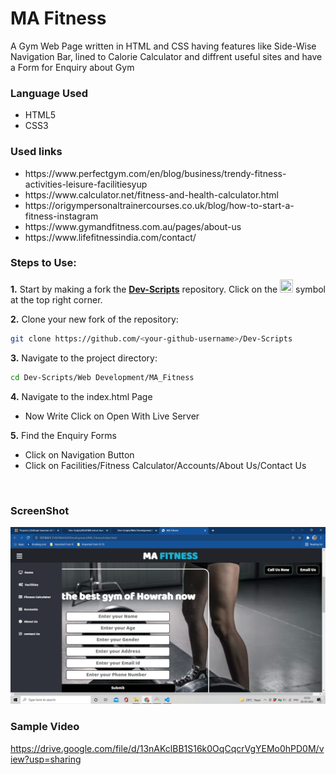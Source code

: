 <h1>MA Fitness</h1>

<p>A Gym Web Page written in HTML and CSS having features like Side-Wise Navigation Bar, lined to Calorie Calculator and diffrent useful sites and have a Form for Enquiry about Gym</p>

<h3>Language Used</h3>
<ul>
  <li>HTML5</li>
  <li>CSS3</li>
</ul>

<h3>Used links</h4>
<ul>
  <li>https://www.perfectgym.com/en/blog/business/trendy-fitness-activities-leisure-facilitiesyup</li>
 <li>https://www.calculator.net/fitness-and-health-calculator.html</li>
 <li>https://origympersonaltrainercourses.co.uk/blog/how-to-start-a-fitness-instagram</li>
 <li>https://www.gymandfitness.com.au/pages/about-us</li>
 <li>https://www.lifefitnessindia.com/contact/</li>
</ul>

### Steps to Use:


**1.** Start by making a fork the [**Dev-Scripts**](https://github.com/abhijeet007rocks8/Dev-Scripts) repository. Click on the <a href="https://github.com/abhijeet007rocks8/Dev-Scripts/fork"><img src="https://i.imgur.com/G4z1kEe.png" height="21" width="21"></a> symbol at the top right corner.

**2.** Clone your new fork of the repository:

```bash
git clone https://github.com/<your-github-username>/Dev-Scripts
```

**3.** Navigate to the project directory:

```bash
cd Dev-Scripts/Web Development/MA_Fitness

```

**4.** Navigate to the index.html Page

- Now Write Click on Open With Live Server

**5.** Find the Enquiry Forms

- Click on Navigation Button
- Click on Facilities/Fitness Calculator/Accounts/About Us/Contact Us



</br>


<h3> ScreenShot </h3>  
<img width="945" alt="MA_Fitness" src="https://raw.githubusercontent.com/abhijeet007rocks8/Dev-Scripts/92685879f942b3ba111c635726c0c9f677c1fc55/Web%20Development/MA_Fitness/MA_Fitness.png">
<br>

<h3> Sample Video </h3>

https://drive.google.com/file/d/13nAKclBB1S16k0OqCqcrVgYEMo0hPD0M/view?usp=sharing

<br>
